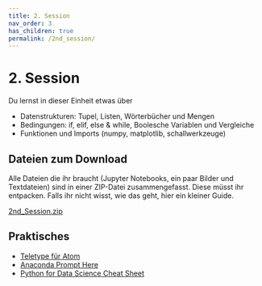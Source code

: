 ```yaml
---
title: 2. Session
nav_order: 3
has_children: true
permalink: /2nd_session/
---
```


# 2. Session


Du lernst in dieser Einheit etwas über 

* Datenstrukturen: Tupel, Listen, Wörterbücher und Mengen
* Bedingungen: if, elif, else & while, Boolesche Variablen und Vergleiche
* Funktionen und Imports (numpy, matplotlib, schallwerkzeuge)


## Dateien zum Download

Alle Dateien die ihr braucht (Jupyter Notebooks, ein paar Bilder und Textdateien) sind in einer ZIP-Datei zusammengefasst.
Diese müsst ihr entpacken. Falls ihr nicht wisst, wie das geht, hier ein kleiner Guide.

[2nd_Session.zip]()


## Praktisches

* [Teletype für Atom](https://teletype.atom.io)
* [Anaconda Prompt Here](https://gist.github.com/jiewpeng/8ba446acf329b1801bf91db767d179ea)
* [Python for Data Science Cheat Sheet](https://s3.amazonaws.com/assets.datacamp.com/blog_assets/PythonForDataScience.pdf)
